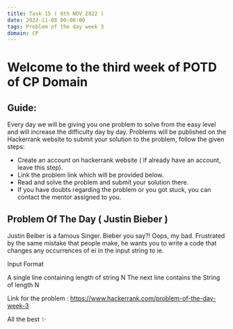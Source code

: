 ```yaml
---
title: Task 15 ( 8th NOV 2022 )
date: 2022-11-08 00:00:00
tags: Problem of the day week 3
domain: CP
---
```


# Welcome to the third week of POTD of CP Domain
## Guide:

Every day we will be giving you one problem to solve from the easy level and will increase the difficulty day by day.
Problems will be published on the Hackerrank website to submit your solution to the problem, follow the given steps:
  - Create an account on hackerrank website ( If already have an account, leave this step).
  - Link the problem link which will be provided below.
  - Read and solve the problem and submit your solution there.
  - If you have doubts regarding the problem or you got stuck, you can contact the mentor assigned to you.

## Problem Of The Day ( Justin Bieber )

Justin Beiber is a famous Singer. Bieber you say?! Oops, my bad. Frustrated by the same mistake that people make, he wants you to write a code that changes any occurrences of ei in the input string to ie.

Input Format

  A single line containing length of string N
  The next line contains the String of length N

Link for the problem : https://www.hackerrank.com/problem-of-the-day-week-3

All the best ✨
